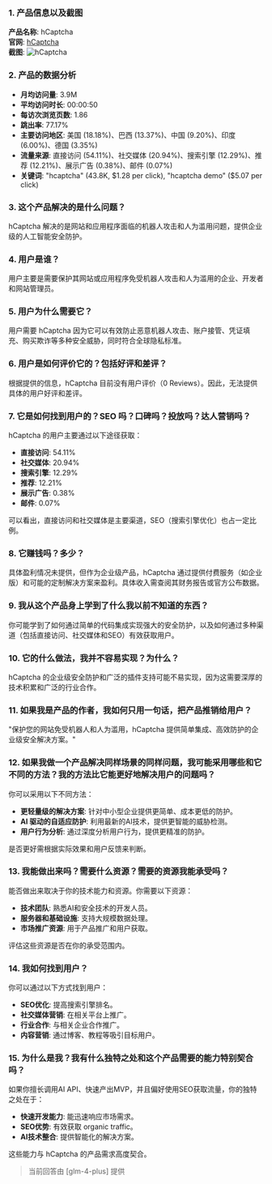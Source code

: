 ### 1. 产品信息以及截图

**产品名称**: hCaptcha  
**官网**: [hCaptcha](https://hcaptcha.com)  
**截图**: ![hCaptcha](https://cdn-images.toolify.ai/170349947722454247.jpg)

### 2. 产品的数据分析

- **月均访问量**: 3.9M
- **平均访问时长**: 00:00:50
- **每访次浏览页数**: 1.86
- **跳出率**: 77.17%
- **主要访问地区**: 美国 (18.18%)、巴西 (13.37%)、中国 (9.20%)、印度 (6.00%)、德国 (3.35%)
- **流量来源**: 直接访问 (54.11%)、社交媒体 (20.94%)、搜索引擎 (12.29%)、推荐 (12.21%)、展示广告 (0.38%)、邮件 (0.07%)
- **关键词**: "hcaptcha" (43.8K, $1.28 per click), "hcaptcha demo" ($5.07 per click)

### 3. 这个产品解决的是什么问题？

hCaptcha 解决的是网站和应用程序面临的机器人攻击和人为滥用问题，提供企业级的人工智能安全防护。

### 4. 用户是谁？

用户主要是需要保护其网站或应用程序免受机器人攻击和人为滥用的企业、开发者和网站管理员。

### 5. 用户为什么需要它？

用户需要 hCaptcha 因为它可以有效防止恶意机器人攻击、账户接管、凭证填充、购买欺诈等多种安全威胁，同时符合全球隐私标准。

### 6. 用户是如何评价它的？包括好评和差评？

根据提供的信息，hCaptcha 目前没有用户评价（0 Reviews）。因此，无法提供具体的用户好评和差评。

### 7. 它是如何找到用户的？SEO 吗？口碑吗？投放吗？达人营销吗？

hCaptcha 的用户主要通过以下途径获取：
- **直接访问**: 54.11%
- **社交媒体**: 20.94%
- **搜索引擎**: 12.29%
- **推荐**: 12.21%
- **展示广告**: 0.38%
- **邮件**: 0.07%

可以看出，直接访问和社交媒体是主要渠道，SEO（搜索引擎优化）也占一定比例。

### 8. 它赚钱吗？多少？

具体盈利情况未提供，但作为企业级产品，hCaptcha 通过提供付费服务（如企业版）和可能的定制解决方案来盈利。具体收入需查阅其财务报告或官方公布数据。

### 9. 我从这个产品身上学到了什么我以前不知道的东西？

你可能学到了如何通过简单的代码集成实现强大的安全防护，以及如何通过多种渠道（包括直接访问、社交媒体和SEO）有效获取用户。

### 10. 它的什么做法，我并不容易实现？为什么？

hCaptcha 的企业级安全防护和广泛的插件支持可能不易实现，因为这需要深厚的技术积累和广泛的行业合作。

### 11. 如果我是产品的作者，我如何只用一句话，把产品推销给用户？

"保护您的网站免受机器人和人为滥用，hCaptcha 提供简单集成、高效防护的企业级安全解决方案。"

### 12. 如果我做一个产品解决同样场景的同样问题，我可能采用哪些和它不同的方法？我的方法比它能更好地解决用户的问题吗？

你可以采用以下不同方法：
- **更轻量级的解决方案**: 针对中小型企业提供更简单、成本更低的防护。
- **AI 驱动的自适应防护**: 利用最新的AI技术，提供更智能的威胁检测。
- **用户行为分析**: 通过深度分析用户行为，提供更精准的防护。

是否更好需根据实际效果和用户反馈来判断。

### 13. 我能做出来吗？需要什么资源？需要的资源我能承受吗？

能否做出来取决于你的技术能力和资源。你需要以下资源：
- **技术团队**: 熟悉AI和安全技术的开发人员。
- **服务器和基础设施**: 支持大规模数据处理。
- **市场推广资源**: 用于产品推广和用户获取。

评估这些资源是否在你的承受范围内。

### 14. 我如何找到用户？

你可以通过以下方式找到用户：
- **SEO优化**: 提高搜索引擎排名。
- **社交媒体营销**: 在相关平台上推广。
- **行业合作**: 与相关企业合作推广。
- **内容营销**: 通过博客、教程等吸引目标用户。

### 15. 为什么是我？我有什么独特之处和这个产品需要的能力特别契合吗？

如果你擅长调用AI API、快速产出MVP，并且偏好使用SEO获取流量，你的独特之处在于：
- **快速开发能力**: 能迅速响应市场需求。
- **SEO优势**: 有效获取 organic traffic。
- **AI技术整合**: 提供智能化的解决方案。

这些能力与 hCaptcha 的产品需求高度契合。

> 当前回答由 [glm-4-plus] 提供